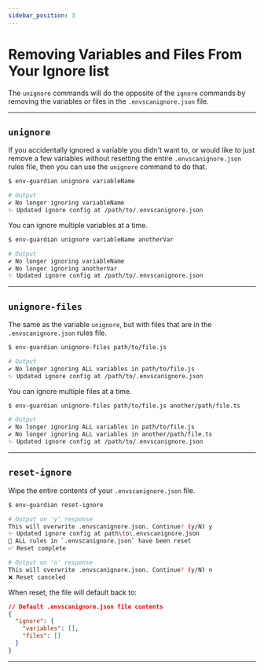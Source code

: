```yaml
---
sidebar_position: 3
---
```



# Removing Variables and Files From Your Ignore list

The `unignore` commands will do the opposite of the `ignore` commands by removing the variables or 
files in the `.envscanignore.json` file.

---

## `unignore`
If you accidentally ignored a variable you didn't want to, or would like to just remove a few variables 
without resetting the entire `.envscanignore.json` rules file, then you can use the `unignore` command 
to do that.

```bash
$ env-guardian unignore variableName

# Output
✔ No longer ignoring variableName
✨ Updated ignore config at /path/to/.envscanignore.json
```

You can ignore multiple variables at a time.
```bash
$ env-guardian unignore variableName anotherVar

# Output
✔ No longer ignoring variableName
✔ No longer ignoring anotherVar
✨ Updated ignore config at /path/to/.envscanignore.json
```

---

## `unignore-files`
The same as the variable `unignore`, but with files that are in the `.envscanignore.json` rules file.

```bash
$ env-guardian unignore-files path/to/file.js

# Output
✔ No longer ignoring ALL variables in path/to/file.js
✨ Updated ignore config at /path/to/.envscanignore.json
```

You can ignore multiple files at a time.
```bash
$ env-guardian unignore-files path/to/file.js another/path/file.ts

# Output
✔ No longer ignoring ALL variables in path/to/file.js
✔ No longer ignoring ALL variables in another/path/file.ts
✨ Updated ignore config at /path/to/.envscanignore.json
```

---

## `reset-ignore`
Wipe the entire contents of your `.envscanignore.json` file.

```bash
$ env-guardian reset-ignore

# Output on 'y' response
This will overwrite .envscanignore.json. Continue? (y/N) y
✨ Updated ignore config at path\to\.envscanignore.json
🔄 ALL rules in `.envscanignore.json` have been reset
✅ Reset complete

# Output on 'n' response
This will overwrite .envscanignore.json. Continue? (y/N) n
❌ Reset canceled
```

When reset, the file will default back to:
```json
// Default .envscanignore.json file contents
{
  "ignore": {
    "variables": [],
    "files": []
  }
}
```

---